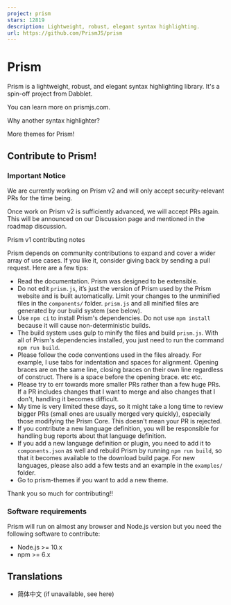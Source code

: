 ```yaml
---
project: prism
stars: 12819
description: Lightweight, robust, elegant syntax highlighting.
url: https://github.com/PrismJS/prism
---
```


Prism
=====

Prism is a lightweight, robust, and elegant syntax highlighting library. It's a spin-off project from Dabblet.

You can learn more on prismjs.com.

Why another syntax highlighter?

More themes for Prism!

Contribute to Prism!
--------------------

### **Important Notice**

We are currently working on Prism v2 and will only accept security-relevant PRs for the time being.

Once work on Prism v2 is sufficiently advanced, we will accept PRs again. This will be announced on our Discussion page and mentioned in the roadmap discussion.

Prism v1 contributing notes

Prism depends on community contributions to expand and cover a wider array of use cases. If you like it, consider giving back by sending a pull request. Here are a few tips:

-   Read the documentation. Prism was designed to be extensible.
-   Do not edit `prism.js`, it’s just the version of Prism used by the Prism website and is built automatically. Limit your changes to the unminified files in the `components/` folder. `prism.js` and all minified files are generated by our build system (see below).
-   Use `npm ci` to install Prism's dependencies. Do not use `npm install` because it will cause non-deterministic builds.
-   The build system uses gulp to minify the files and build `prism.js`. With all of Prism's dependencies installed, you just need to run the command `npm run build`.
-   Please follow the code conventions used in the files already. For example, I use tabs for indentation and spaces for alignment. Opening braces are on the same line, closing braces on their own line regardless of construct. There is a space before the opening brace. etc etc.
-   Please try to err towards more smaller PRs rather than a few huge PRs. If a PR includes changes that I want to merge and also changes that I don't, handling it becomes difficult.
-   My time is very limited these days, so it might take a long time to review bigger PRs (small ones are usually merged very quickly), especially those modifying the Prism Core. This doesn't mean your PR is rejected.
-   If you contribute a new language definition, you will be responsible for handling bug reports about that language definition.
-   If you add a new language definition or plugin, you need to add it to `components.json` as well and rebuild Prism by running `npm run build`, so that it becomes available to the download build page. For new languages, please also add a few tests and an example in the `examples/` folder.
-   Go to prism-themes if you want to add a new theme.

Thank you so much for contributing!!

### Software requirements

Prism will run on almost any browser and Node.js version but you need the following software to contribute:

-   Node.js >= 10.x
-   npm >= 6.x

Translations
------------

-   简体中文 (if unavailable, see here)
